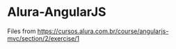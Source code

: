 # Alura-AngularJS

Files from https://cursos.alura.com.br/course/angularjs-mvc/section/2/exercise/1


